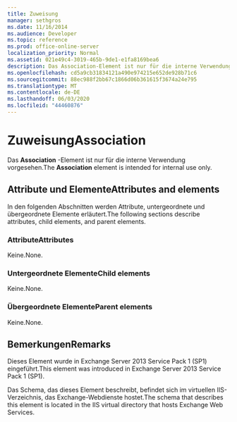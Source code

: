 ```yaml
---
title: Zuweisung
manager: sethgros
ms.date: 11/16/2014
ms.audience: Developer
ms.topic: reference
ms.prod: office-online-server
localization_priority: Normal
ms.assetid: 021e49c4-3019-465b-9de1-e1fa8169bea6
description: Das Association-Element ist nur für die interne Verwendung vorgesehen.
ms.openlocfilehash: cd5a9cb31834121a490e974215e652de928b71c6
ms.sourcegitcommit: 88ec988f2bb67c1866d06b361615f3674a24e795
ms.translationtype: MT
ms.contentlocale: de-DE
ms.lasthandoff: 06/03/2020
ms.locfileid: "44460876"
---
```

# <a name="association"></a><span data-ttu-id="1c544-103">Zuweisung</span><span class="sxs-lookup"><span data-stu-id="1c544-103">Association</span></span>

<span data-ttu-id="1c544-104">Das **Association** -Element ist nur für die interne Verwendung vorgesehen.</span><span class="sxs-lookup"><span data-stu-id="1c544-104">The **Association** element is intended for internal use only.</span></span> 

## <a name="attributes-and-elements"></a><span data-ttu-id="1c544-105">Attribute und Elemente</span><span class="sxs-lookup"><span data-stu-id="1c544-105">Attributes and elements</span></span>

<span data-ttu-id="1c544-106">In den folgenden Abschnitten werden Attribute, untergeordnete und übergeordnete Elemente erläutert.</span><span class="sxs-lookup"><span data-stu-id="1c544-106">The following sections describe attributes, child elements, and parent elements.</span></span>
  
### <a name="attributes"></a><span data-ttu-id="1c544-107">Attribute</span><span class="sxs-lookup"><span data-stu-id="1c544-107">Attributes</span></span>

<span data-ttu-id="1c544-108">Keine.</span><span class="sxs-lookup"><span data-stu-id="1c544-108">None.</span></span>
  
### <a name="child-elements"></a><span data-ttu-id="1c544-109">Untergeordnete Elemente</span><span class="sxs-lookup"><span data-stu-id="1c544-109">Child elements</span></span>

<span data-ttu-id="1c544-110">Keine.</span><span class="sxs-lookup"><span data-stu-id="1c544-110">None.</span></span>
  
### <a name="parent-elements"></a><span data-ttu-id="1c544-111">Übergeordnete Elemente</span><span class="sxs-lookup"><span data-stu-id="1c544-111">Parent elements</span></span>

<span data-ttu-id="1c544-112">Keine.</span><span class="sxs-lookup"><span data-stu-id="1c544-112">None.</span></span>
  
## <a name="remarks"></a><span data-ttu-id="1c544-113">Bemerkungen</span><span class="sxs-lookup"><span data-stu-id="1c544-113">Remarks</span></span>

<span data-ttu-id="1c544-114">Dieses Element wurde in Exchange Server 2013 Service Pack 1 (SP1) eingeführt.</span><span class="sxs-lookup"><span data-stu-id="1c544-114">This element was introduced in Exchange Server 2013 Service Pack 1 (SP1).</span></span>
  
<span data-ttu-id="1c544-115">Das Schema, das dieses Element beschreibt, befindet sich im virtuellen IIS-Verzeichnis, das Exchange-Webdienste hostet.</span><span class="sxs-lookup"><span data-stu-id="1c544-115">The schema that describes this element is located in the IIS virtual directory that hosts Exchange Web Services.</span></span>
  

